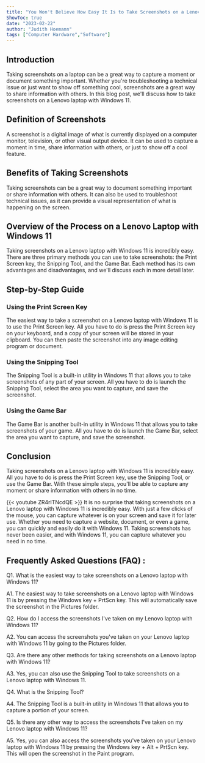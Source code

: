 ```yaml
---
title: "You Won't Believe How Easy It Is to Take Screenshots on a Lenovo Laptop with Windows 11!"
ShowToc: true 
date: "2023-02-22"
author: "Judith Hoemann" 
tags: ["Computer Hardware","Software"]
---
```

## Introduction

Taking screenshots on a laptop can be a great way to capture a moment or document something important. Whether you're troubleshooting a technical issue or just want to show off something cool, screenshots are a great way to share information with others. In this blog post, we'll discuss how to take screenshots on a Lenovo laptop with Windows 11.

## Definition of Screenshots

A screenshot is a digital image of what is currently displayed on a computer monitor, television, or other visual output device. It can be used to capture a moment in time, share information with others, or just to show off a cool feature.

## Benefits of Taking Screenshots

Taking screenshots can be a great way to document something important or share information with others. It can also be used to troubleshoot technical issues, as it can provide a visual representation of what is happening on the screen.

## Overview of the Process on a Lenovo Laptop with Windows 11

Taking screenshots on a Lenovo laptop with Windows 11 is incredibly easy. There are three primary methods you can use to take screenshots: the Print Screen key, the Snipping Tool, and the Game Bar. Each method has its own advantages and disadvantages, and we'll discuss each in more detail later.

## Step-by-Step Guide

### Using the Print Screen Key

The easiest way to take a screenshot on a Lenovo laptop with Windows 11 is to use the Print Screen key. All you have to do is press the Print Screen key on your keyboard, and a copy of your screen will be stored in your clipboard. You can then paste the screenshot into any image editing program or document.

### Using the Snipping Tool

The Snipping Tool is a built-in utility in Windows 11 that allows you to take screenshots of any part of your screen. All you have to do is launch the Snipping Tool, select the area you want to capture, and save the screenshot.

### Using the Game Bar

The Game Bar is another built-in utility in Windows 11 that allows you to take screenshots of your game. All you have to do is launch the Game Bar, select the area you want to capture, and save the screenshot.

## Conclusion

Taking screenshots on a Lenovo laptop with Windows 11 is incredibly easy. All you have to do is press the Print Screen key, use the Snipping Tool, or use the Game Bar. With these simple steps, you'll be able to capture any moment or share information with others in no time.

{{< youtube ZR4rlTNcdQE >}} 
It is no surprise that taking screenshots on a Lenovo laptop with Windows 11 is incredibly easy. With just a few clicks of the mouse, you can capture whatever is on your screen and save it for later use. Whether you need to capture a website, document, or even a game, you can quickly and easily do it with Windows 11. Taking screenshots has never been easier, and with Windows 11, you can capture whatever you need in no time.

## Frequently Asked Questions (FAQ) :
Q1. What is the easiest way to take screenshots on a Lenovo laptop with Windows 11?

A1. The easiest way to take screenshots on a Lenovo laptop with Windows 11 is by pressing the Windows key + PrtScn key. This will automatically save the screenshot in the Pictures folder.

Q2. How do I access the screenshots I've taken on my Lenovo laptop with Windows 11?

A2. You can access the screenshots you've taken on your Lenovo laptop with Windows 11 by going to the Pictures folder.

Q3. Are there any other methods for taking screenshots on a Lenovo laptop with Windows 11?

A3. Yes, you can also use the Snipping Tool to take screenshots on a Lenovo laptop with Windows 11.

Q4. What is the Snipping Tool?

A4. The Snipping Tool is a built-in utility in Windows 11 that allows you to capture a portion of your screen.

Q5. Is there any other way to access the screenshots I've taken on my Lenovo laptop with Windows 11?

A5. Yes, you can also access the screenshots you've taken on your Lenovo laptop with Windows 11 by pressing the Windows key + Alt + PrtScn key. This will open the screenshot in the Paint program.



